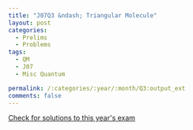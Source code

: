 ```yaml
---
title: "J07Q3 &ndash; Triangular Molecule"
layout: post
categories:
  - Prelims
  - Problems
tags:
  - QM
  - J07
  - Misc Quantum

permalink: /:categories/:year/:month/Q3:output_ext
comments: false
---
```

<object data="2007J3Q.pdf" type="application/pdf" width="100%" height="500"></object>
<div class="message"><a href='https://princetonprelim.com/prelim/18/'>Check for solutions to this year's exam</a></div>
